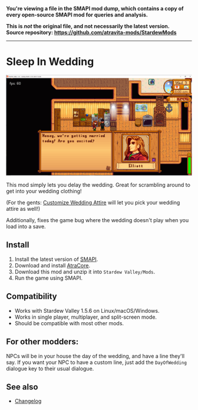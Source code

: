 **You're viewing a file in the SMAPI mod dump, which contains a copy of every open-source SMAPI mod
for queries and analysis.**

**This is _not_ the original file, and not necessarily the latest version.**  
**Source repository: https://github.com/atravita-mods/StardewMods**

----

Sleep In Wedding
=================================
![Header image](docs/wedding.png)

This mod simply lets you delay the wedding. Great for scrambling around to get into your wedding clothing!

(For the gents: [Customize Wedding Attire](https://www.nexusmods.com/stardewvalley/mods/10761) will let you pick your wedding attire as well!)

Additionally, fixes the game bug where the wedding doesn't play when you load into a save.

## Install

1. Install the latest version of [SMAPI](https://smapi.io).
2. Download and install [AtraCore](https://www.nexusmods.com/stardewvalley/mods/12932).
2. Download this mod and unzip it into `Stardew Valley/Mods`.
3. Run the game using SMAPI.

## Compatibility

* Works with Stardew Valley 1.5.6 on Linux/macOS/Windows.
* Works in single player, multiplayer, and split-screen mode.
* Should be compatible with most other mods. 

## For other modders:

NPCs will be in your house the day of the wedding, and have a line they'll say. If you want your NPC to have a custom line, just add the `DayOfWedding` dialogue key to their usual dialogue.

## See also

* [Changelog](docs/Changelog.md)
